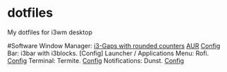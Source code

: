 # dotfiles
My dotfiles for i3wm desktop

#Software
Window Manager: [i3-Gaps with rounded counters](https://github.com/resloved/i3) [AUR](https://aur.archlinux.org/packages/i3-gaps-rounded-git) [Config]()
Bar: i3bar with i3blocks. [Config]
Launcher / Applications Menu: Rofi. [Config]()
Terminal: Termite. [Config]()
Notifications: Dunst. [Config]()

